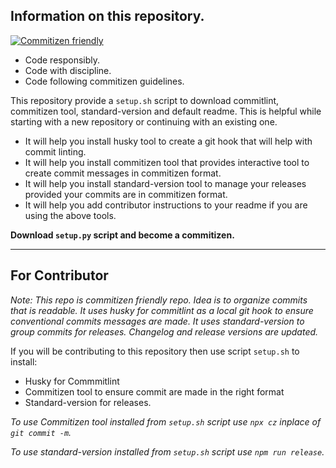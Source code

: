 ## Information on this repository.

[![Commitizen friendly](https://img.shields.io/badge/commitizen-friendly-brightgreen.svg)](http://commitizen.github.io/cz-cli/)

- Code responsibly.
- Code with discipline.
- Code following commitizen guidelines.

This repository provide a `setup.sh` script to download commitlint, commitizen tool, standard-version and default readme.
This is helpful while starting with a new repository or continuing with an existing one.

- It will help you install husky tool to create a git hook that will help with commit linting.
- It will help you install commitizen tool that provides interactive tool to create commit messages in commitizen format.
- It will help you install standard-version tool to manage your releases provided your commits are in commitizen format.
- It will help you add contributor instructions to your readme if you are using the above tools.

**Download `setup.py` script and become a commitizen.**

---
## For Contributor

*Note:
This repo is commitizen friendly repo. Idea is to organize commits that is readable.
It uses husky for commitlint as a local git hook to ensure conventional commits messages are made.
It uses standard-version to group commits for releases. Changelog and release versions are updated.*

If you will be contributing to this repository then use script `setup.sh` to install:

- Husky for Commmitlint
- Commitizen tool to ensure commit are made in the right format
- Standard-version for releases.

*To use Commitizen tool installed from `setup.sh` script use `npx cz` inplace of `git commit -m`.*

*To use standard-version installed from `setup.sh` script use `npm run release`.*
